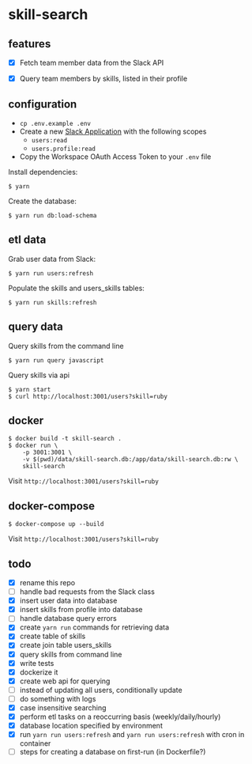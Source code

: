 # skill-search

## features

* [x] Fetch team member data from the Slack API
* [x] Query team members by skills, listed in their profile


## configuration

* `cp .env.example .env`
* Create a new [Slack Application](https://api.slack.com/apps) with the following scopes
  - `users:read`
  - `users.profile:read`
* Copy the Workspace OAuth Access Token to your `.env` file

Install dependencies:

```
$ yarn
```

Create the database:

```
$ yarn run db:load-schema
```


## etl data

Grab user data from Slack:

```
$ yarn run users:refresh
```

Populate the skills and users_skills tables:

```
$ yarn run skills:refresh
```


## query data

Query skills from the command line

```
$ yarn run query javascript
```

Query skills via api

```
$ yarn start
$ curl http://localhost:3001/users?skill=ruby
```


## docker

```
$ docker build -t skill-search .
$ docker run \
    -p 3001:3001 \
    -v $(pwd)/data/skill-search.db:/app/data/skill-search.db:rw \
    skill-search
```

Visit `http://localhost:3001/users?skill=ruby`


## docker-compose

```
$ docker-compose up --build
```

Visit `http://localhost:3001/users?skill=ruby`


## todo

* [x] rename this repo
* [ ] handle bad requests from the Slack class
* [x] insert user data into database
* [x] insert skills from profile into database
* [ ] handle database query errors
* [x] create `yarn run` commands for retrieving data
* [x] create table of skills
* [x] create join table users_skills
* [x] query skills from command line
* [x] write tests
* [x] dockerize it
* [x] create web api for querying
* [ ] instead of updating all users, conditionally update
* [ ] do something with logs
* [x] case insensitive searching
* [x] perform etl tasks on a reoccurring basis (weekly/daily/hourly)
* [x] database location specified by environment
* [x] run `yarn run users:refresh` and `yarn run users:refresh` with cron in container
* [ ] steps for creating a database on first-run (in Dockerfile?)
